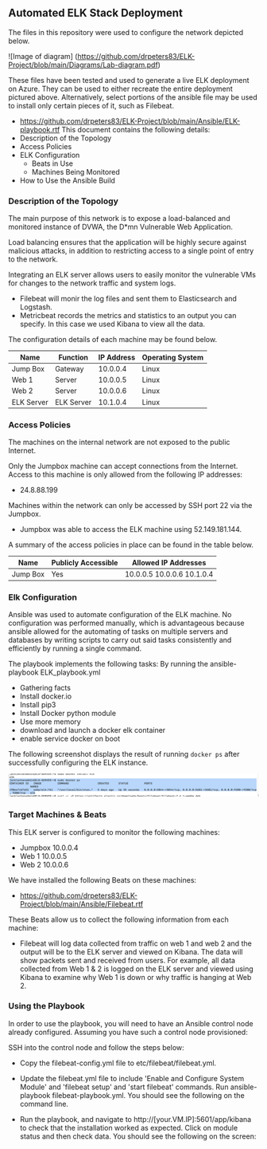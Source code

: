 ## Automated ELK Stack Deployment

The files in this repository were used to configure the network depicted below.

![Image of diagram]
(https://github.com/drpeters83/ELK-Project/blob/main/Diagrams/Lab-diagram.pdf)

These files have been tested and used to generate a live ELK deployment on Azure. They can be used to either recreate the entire deployment pictured above. Alternatively, select portions of the ansible file may be used to install only certain pieces of it, such as Filebeat.

  - https://github.com/drpeters83/ELK-Project/blob/main/Ansible/ELK-playbook.rtf
This document contains the following details:
- Description of the Topology
- Access Policies
- ELK Configuration
  - Beats in Use
  - Machines Being Monitored
- How to Use the Ansible Build


### Description of the Topology

The main purpose of this network is to expose a load-balanced and monitored instance of DVWA, the D*mn Vulnerable Web Application.

Load balancing ensures that the application will be highly secure against malicious attacks, in addition to restricting access to a single point of entry to the network.


Integrating an ELK server allows users to easily monitor the vulnerable VMs for changes to the network traffic and system logs.
- Filebeat will monir the log files and sent them to Elasticsearch and Logstash.
- Metricbeat records the metrics and statistics to an output you can specify. In this case we used Kibana to view all the data.

The configuration details of each machine may be found below.


| Name     | Function | IP Address | Operating System |
|----------|----------|------------|------------------|
| Jump Box | Gateway  | 10.0.0.4   | Linux            |
| Web 1    | Server   | 10.0.0.5   | Linux            |
| Web 2    | Server   | 10.0.0.6   | Linux            |
|ELK Server|ELK Server| 10.1.0.4   | Linux            |

### Access Policies

The machines on the internal network are not exposed to the public Internet. 

Only the Jumpbox machine can accept connections from the Internet. Access to this machine is only allowed from the following IP addresses:
- 24.8.88.199

Machines within the network can only be accessed by SSH port 22 via the Jumpbox.
- Jumpbox was able to access the ELK machine using 52.149.181.144.

A summary of the access policies in place can be found in the table below.

| Name     | Publicly Accessible | Allowed IP Addresses       |
|----------|---------------------|----------------------------|
| Jump Box | Yes                 | 10.0.0.5 10.0.0.6 10.1.0.4 |





### Elk Configuration

Ansible was used to automate configuration of the ELK machine. No configuration was performed manually, which is advantageous because ansible allowed for the automating of tasks on multiple servers and databases by writing scripts to carry out said tasks consistently and efficiently by running a single command.


The playbook implements the following tasks: By running the ansible-playbook ELK_playbook.yml
- Gathering facts
- Install docker.io
- Install pip3
- Install Docker python module
- Use more memory
- download and launch a docker elk container
- enable service docker on boot

The following screenshot displays the result of running `docker ps` after successfully configuring the ELK instance.

![docker ps image](https://github.com/drpeters83/ELK-Project/blob/main/Sudo%20docker%20ps.png)

### Target Machines & Beats
This ELK server is configured to monitor the following machines:
- Jumpbox 10.0.0.4
- Web 1 10.0.0.5
- Web 2 10.0.0.6


We have installed the following Beats on these machines:
- https://github.com/drpeters83/ELK-Project/blob/main/Ansible/Filebeat.rtf

These Beats allow us to collect the following information from each machine:
- Filebeat will log data collected from traffic on web 1 and web 2 and the output will be to the ELK server and viewed on Kibana. The data will show packets sent and received from users. For example, all data collected from Web 1 & 2 is logged on the ELK server and viewed using Kibana to examine why Web 1 is down or why traffic is hanging at Web 2.

### Using the Playbook
In order to use the playbook, you will need to have an Ansible control node already configured. Assuming you have such a control node provisioned: 

SSH into the control node and follow the steps below:
- Copy the filebeat-config.yml file to etc/filebeat/filebeat.yml.
- Update the filebeat.yml file to include 'Enable and Configure System Module' and 'filebeat setup' and 'start filebeat' commands. Run ansible-playbook filebeat-playbook.yml. You should see the following on the command line. 


- Run the playbook, and navigate to http://[your.VM.IP]:5601/app/kibana to check that the installation worked as expected. Click on module status and then check data. You should see the following on the screen:




